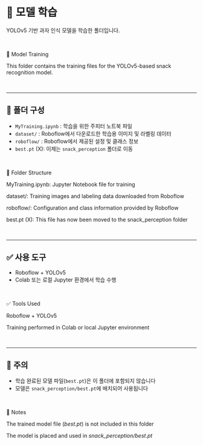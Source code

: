 # 🧪 모델 학습

YOLOv5 기반 과자 인식 모델을 학습한 폴더입니다.

<br>

🧪 Model Training

This folder contains the training files for the YOLOv5-based snack recognition model.

<br>

---
## 📁 폴더 구성

- `MyTraining.ipynb` : 학습을 위한 주피터 노트북 파일  
- `dataset/` : Roboflow에서 다운로드한 학습용 이미지 및 라벨링 데이터  
- `roboflow/` : Roboflow에서 제공된 설정 및 클래스 정보  
- `best.pt` (X): 이제는 `snack_perception` 폴더로 이동

<br>

📁 Folder Structure

MyTraining.ipynb: Jupyter Notebook file for training

dataset/: Training images and labeling data downloaded from Roboflow

roboflow/: Configuration and class information provided by Roboflow

best.pt (X): This file has now been moved to the snack_perception folder

<br>

---
## ✅ 사용 도구

- Roboflow + YOLOv5
- Colab 또는 로컬 Jupyter 환경에서 학습 수행

<br>

✅ Tools Used

Roboflow + YOLOv5

Training performed in Colab or local Jupyter environment

<br>

---
## 📌 주의

- 학습 완료된 모델 파일(`best.pt`)은 이 폴더에 포함되지 않습니다
- 모델은 `snack_perception/best.pt`에 배치되어 사용됩니다

<br>

📌 Notes

The trained model file (*best.pt*) is not included in this folder

The model is placed and used in *snack_perception/best.pt*
